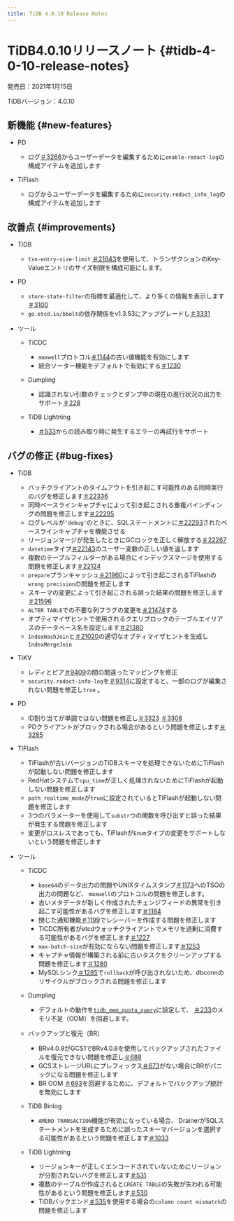 ```yaml
---
title: TiDB 4.0.10 Release Notes
---
```


# TiDB4.0.10リリースノート {#tidb-4-0-10-release-notes}

発売日：2021年1月15日

TiDBバージョン：4.0.10

## 新機能 {#new-features}

-   PD

    -   ログ[＃3266](https://github.com/pingcap/pd/pull/3266)からユーザーデータを編集するために`enable-redact-log`の構成アイテムを追加します

-   TiFlash

    -   ログからユーザーデータを編集するために`security.redact_info_log`の構成アイテムを追加します

## 改善点 {#improvements}

-   TiDB

    -   `txn-entry-size-limit` [＃21843](https://github.com/pingcap/tidb/pull/21843)を使用して、トランザクションのKey-Valueエントリのサイズ制限を構成可能にします。

-   PD

    -   `store-state-filter`の指標を最適化して、より多くの情報を表示します[＃3100](https://github.com/tikv/pd/pull/3100)
    -   `go.etcd.io/bbolt`の依存関係をv1.3.53にアップグレードし[＃3331](https://github.com/tikv/pd/pull/3331)

-   ツール

    -   TiCDC

        -   `maxwell`プロトコル[＃1144](https://github.com/pingcap/tiflow/pull/1144)の古い値機能を有効にします
        -   統合ソーター機能をデフォルトで有効にする[＃1230](https://github.com/pingcap/tiflow/pull/1230)

    -   Dumpling

        -   認識されない引数のチェックとダンプ中の現在の進行状況の出力をサポート[＃228](https://github.com/pingcap/dumpling/pull/228)

    -   TiDB Lightning

        -   [＃533](https://github.com/pingcap/tidb-lightning/pull/533)からの読み取り時に発生するエラーの再試行をサポート

## バグの修正 {#bug-fixes}

-   TiDB

    -   バッチクライアントのタイムアウトを引き起こす可能性のある同時実行のバグを修正します[＃22336](https://github.com/pingcap/tidb/pull/22336)
    -   同時ベースラインキャプチャによって引き起こされる重複バインディングの問題を修正します[＃22295](https://github.com/pingcap/tidb/pull/22295)
    -   ログレベルが`'debug'`のときに、SQLステートメントに[＃22293](https://github.com/pingcap/tidb/pull/22293)されたベースラインキャプチャを機能させる
    -   リージョンマージが発生したときにGCロックを正しく解放する[＃22267](https://github.com/pingcap/tidb/pull/22267)
    -   `datetime`タイプ[＃22143](https://github.com/pingcap/tidb/pull/22143)のユーザー変数の正しい値を返します
    -   複数のテーブルフィルターがある場合にインデックスマージを使用する問題を修正します[＃22124](https://github.com/pingcap/tidb/pull/22124)
    -   `prepare`プランキャッシュ[＃21960](https://github.com/pingcap/tidb/pull/21960)によって引き起こされるTiFlashの`wrong precision`の問題を修正します
    -   スキーマの変更によって引き起こされる誤った結果の問題を修正します[＃21596](https://github.com/pingcap/tidb/pull/21596)
    -   `ALTER TABLE`での不要な列フラグの変更を[＃21474](https://github.com/pingcap/tidb/pull/21474)する
    -   オプティマイザヒントで使用されるクエリブロックのテーブルエイリアスのデータベース名を設定します[＃21380](https://github.com/pingcap/tidb/pull/21380)
    -   `IndexHashJoin`と[＃21020](https://github.com/pingcap/tidb/pull/21020)の適切なオプティマイザヒントを生成し`IndexMergeJoin`

-   TiKV

    -   レディとピア[＃9409](https://github.com/tikv/tikv/pull/9409)の間の間違ったマッピングを修正
    -   `security.redact-info-log`を[＃9314](https://github.com/tikv/tikv/pull/9314)に設定すると、一部のログが編集されない問題を修正し`true` 。

-   PD

    -   ID割り当てが単調ではない問題を修正し[＃3323](https://github.com/tikv/pd/pull/3323) [＃3308](https://github.com/tikv/pd/pull/3308)
    -   PDクライアントがブロックされる場合があるという問題を修正します[＃3285](https://github.com/pingcap/pd/pull/3285)

-   TiFlash

    -   TiFlashが古いバージョンのTiDBスキーマを処理できないためにTiFlashが起動しない問題を修正します
    -   RedHatシステムで`cpu_time`が正しく処理されないためにTiFlashが起動しない問題を修正します
    -   `path_realtime_mode`が`true`に設定されているとTiFlashが起動しない問題を修正します
    -   3つのパラメーターを使用して`substr`つの関数を呼び出すと誤った結果が発生する問題を修正します
    -   変更がロスレスであっても、TiFlashが`Enum`タイプの変更をサポートしないという問題を修正します

-   ツール

    -   TiCDC

        -   `base64`のデータ出力の問題やUNIXタイムスタンプ[＃1173](https://github.com/pingcap/tiflow/pull/1173)へのTSOの出力の問題など、 `maxwell`のプロトコルの問題を修正します。
        -   古いメタデータが新しく作成されたチェンジフィードの異常を引き起こす可能性があるバグを修正します[＃1184](https://github.com/pingcap/tiflow/pull/1184)
        -   閉じた通知機能[＃1199](https://github.com/pingcap/tiflow/pull/1199)でレシーバーを作成する問題を修正します
        -   TiCDC所有者がetcdウォッチクライアントでメモリを過剰に消費する可能性があるバグを修正します[＃1227](https://github.com/pingcap/tiflow/pull/1227)
        -   `max-batch-size`が有効にならない問題を修正します[＃1253](https://github.com/pingcap/tiflow/pull/1253)
        -   キャプチャ情報が構築される前に古いタスクをクリーンアップする問題を修正します[＃1280](https://github.com/pingcap/tiflow/pull/1280)
        -   MySQLシンク[＃1285](https://github.com/pingcap/tiflow/pull/1285)で`rollback`が呼び出されないため、dbconnのリサイクルがブロックされる問題を修正します

    -   Dumpling

        -   デフォルトの動作を[`tidb_mem_quota_query`](/system-variables.md#tidb_mem_quota_query)に設定して、 [＃233](https://github.com/pingcap/dumpling/pull/233)のメモリ不足（OOM）を回避します。

    -   バックアップと復元（BR）

        -   BRv4.0.9がGCS1でBRv4.0.8を使用してバックアップされたファイルを復元できない問題を修正し[＃688](https://github.com/pingcap/br/pull/688)
        -   GCSストレージURLにプレフィックス[＃673](https://github.com/pingcap/br/pull/673)がない場合にBRがパニックになる問題を修正します
        -   BR OOM [＃693](https://github.com/pingcap/br/pull/693)を回避するために、デフォルトでバックアップ統計を無効にします

    -   TiDB Binlog

        -   `AMEND TRANSACTION`機能が有効になっている場合、 DrainerがSQLステートメントを生成するために誤ったスキーマバージョンを選択する可能性があるという問題を修正します[＃1033](https://github.com/pingcap/tidb-binlog/pull/1033)

    -   TiDB Lightning

        -   リージョンキーが正しくエンコードされていないためにリージョンが分割されないバグを修正します[＃531](https://github.com/pingcap/tidb-lightning/pull/531)
        -   複数のテーブルが作成されると`CREATE TABLE`の失敗が失われる可能性があるという問題を修正します[＃530](https://github.com/pingcap/tidb-lightning/pull/530)
        -   TiDBバックエンド[＃535](https://github.com/pingcap/tidb-lightning/pull/535)を使用する場合の`column count mismatch`の問題を修正します
